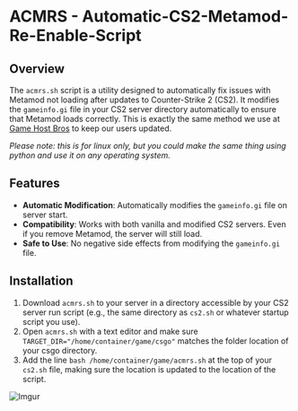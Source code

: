 # ACMRS - Automatic-CS2-Metamod-Re-Enable-Script

## Overview
The `acmrs.sh` script is a utility designed to automatically fix issues with Metamod not loading after updates to Counter-Strike 2 (CS2). It modifies the `gameinfo.gi` file in your CS2 server directory automatically to ensure that Metamod loads correctly. This is exactly the same method we use at [Game Host Bros](https://www.gamehostbros.com/) to keep our users updated. 

*Please note: this is for linux only, but you could make the same thing using python and use it on any operating system.*

## Features
- **Automatic Modification**: Automatically modifies the `gameinfo.gi` file on server start.
- **Compatibility**: Works with both vanilla and modified CS2 servers. Even if you remove Metamod, the server will still load.
- **Safe to Use**: No negative side effects from modifying the `gameinfo.gi` file.

## Installation
1. Download `acmrs.sh` to your server in a directory accessible by your CS2 server run script (e.g., the same directory as `cs2.sh` or whatever startup script you use).
2. Open `acmrs.sh` with a text editor and make sure `TARGET_DIR="/home/container/game/csgo"` matches the folder location of your csgo directory.
3. Add the line `bash /home/container/game/acmrs.sh` at the top of your `cs2.sh` file, making sure the location is updated to the location of the script.

![Imgur](https://i.imgur.com/837aOfZ.png)
